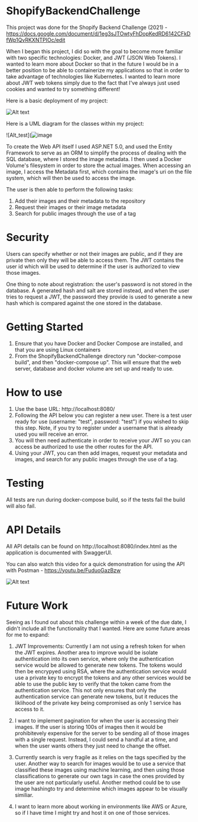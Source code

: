 # ShopifyBackendChallenge

This project was done for the Shopify Backend Challenge (2021) - https://docs.google.com/document/d/1eg3sJTOwtyFhDopKedRD6142CFkDfWp1QvRKXNTPIOc/edit

When I began this project, I did so with the goal to become more familiar with two specific technologies: Docker, and JWT (JSON Web Tokens). I wanted to learn more about Docker
so that in the future I would be in a better position to be able to containerize my applications so that in order to take advantage of technologies like Kubernetes.
I wanted to learn more about JWT web tokens simply due to the fact that I've always just used cookies and wanted to try something different!

Here is a basic deployment of my project:

![Alt text](https://imgur.com/unMqqvl.png)

Here is a UML diagram for the classes within my project:

![Alt_test](![image](https://user-images.githubusercontent.com/49849803/137232382-701d3c92-cae1-4be2-adfa-07db7b3ac9c2.png)

To create the Web API itself I used ASP.NET 5.0, and used the Entity Framework to serve as an ORM to simplify the process of dealing with the SQL database, where I stored 
the image metadata. I then used a Docker Volume's filesystem in order to store the actual images. When accessing an image, I access the Metadata first, which contains the image's uri on the file system, which will then be used to access the image.

The user is then able to perform the following tasks:

1) Add their images and their metadata to the repository
2) Request their images or their image metadata
3) Search for public images through the use of a tag

# Security

Users can specify whether or not their images are public, and if they are private then only they will be able to access them. The JWT contains the user id which will be used to
determine if the user is authorized to view those images.

One thing to note about registration: the user's password is not stored in the database. A generated hash and salt are stored instead, and when the user tries to request a JWT, 
the password they provide is used to generate a new hash which is compared against the one stored in the database.

# Getting Started

1) Ensure that you have Docker and Docker Compose are installed, and that you are using Linux containers
2) From the ShopifyBackendChallenge directory run "docker-compose build", and then "docker-compose up". This will ensure that the web server, database and docker volume are set up and ready to use.

# How to use

1) Use the base URL: http://localhost:8080/
2) Following the API below you can register a new user. There is a test user ready for use (username: "test", password: "test") if you wished to skip this step. Note, if you try to register under a username that is already used you will receive an error.
3) You will then need authenticate in order to receive your JWT so you can access be authorized to use the other routes for the API. 
4) Using your JWT, you can then add images, request your metadata and images, and search for any public images through the use of a tag.

# Testing

All tests are run during docker-compose build, so if the tests fail the build will also fail.

# API Details

All API details can be found on http://localhost:8080/index.html as the application is documented with SwaggerUI.

You can also watch this video for a quick demonstration for using the API with Postman - https://youtu.be/FuduoGazBzw

![Alt text](https://imgur.com/NoYX2T5.png)

# Future Work

Seeing as I found out about this challenge within a week of the due date, I didn't include all the functionality that I wanted. Here are some future areas for me to expand:

1) JWT Improvements: Currently I am not using a refresh token for when the JWT expires. Another area to improve would be isolate authentication into its own service, where only the authentication service would be allowed to generate new tokens. The tokens would then be encrypyed using RSA, where the authentication service would use a private key to encrypt the tokens and any other services would be able to use the public key to verify that the token came from the authentication service. This not only ensures that only the authentication service can generate new tokens, but it reduces the liklihood of the private key being compromised as only 1 service has access to it.

2) I want to implement pagination for when the user is accessing their images. If the user is storing 100s of images then it would be prohibitevely expensive for the server to 
be sending all of those images with a single request. Instead, I could send a handful at a time, and when the user wants others they just need to change the offset.

3) Currently search is very fragile as it relies on the tags specified by the user. Another way to search for images would be to use a service that classified these images using machine learning, and then using those classifications to generate our own tags in case the ones provided by the user are not particularly useful. Another method could be to use image hashingto try and determine which images appear to be visually similiar. 

4) I want to learn more about working in environments like AWS or Azure, so if I have time I might try and host it on one of those services.

